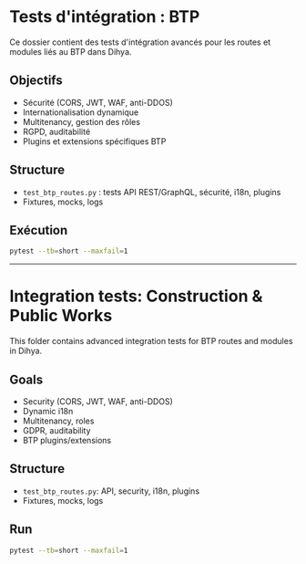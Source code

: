# Tests d'intégration : BTP

Ce dossier contient des tests d'intégration avancés pour les routes et modules liés au BTP dans Dihya.

## Objectifs
- Sécurité (CORS, JWT, WAF, anti-DDOS)
- Internationalisation dynamique
- Multitenancy, gestion des rôles
- RGPD, auditabilité
- Plugins et extensions spécifiques BTP

## Structure
- `test_btp_routes.py` : tests API REST/GraphQL, sécurité, i18n, plugins
- Fixtures, mocks, logs

## Exécution
```bash
pytest --tb=short --maxfail=1
```

---

# Integration tests: Construction & Public Works

This folder contains advanced integration tests for BTP routes and modules in Dihya.

## Goals
- Security (CORS, JWT, WAF, anti-DDOS)
- Dynamic i18n
- Multitenancy, roles
- GDPR, auditability
- BTP plugins/extensions

## Structure
- `test_btp_routes.py`: API, security, i18n, plugins
- Fixtures, mocks, logs

## Run
```bash
pytest --tb=short --maxfail=1
```

